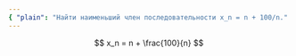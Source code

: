 ```yaml
---
{ "plain": "Найти наименьший член последовательности x_n = n + 100/n." }
---
```


$$ x_n = n + \frac{100}{n} $$